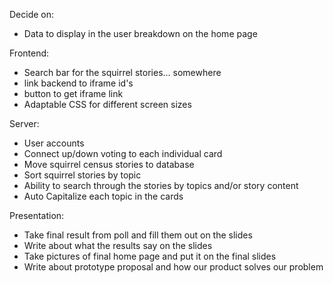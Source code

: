 Decide on:

-   Data to display in the user breakdown on the home page

Frontend:

-   Search bar for the squirrel stories... somewhere
-   link backend to iframe id's
-   button to get iframe link
-   Adaptable CSS for different screen sizes

Server:

-   User accounts
-   Connect up/down voting to each individual card
-   Move squirrel census stories to database
-   Sort squirrel stories by topic
-   Ability to search through the stories by topics and/or story content
-   Auto Capitalize each topic in the cards

Presentation:

-   Take final result from poll and fill them out on the slides
-   Write about what the results say on the slides
-   Take pictures of final home page and put it on the final slides
-   Write about prototype proposal and how our product solves our problem
